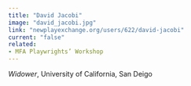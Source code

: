 ```yaml
---
title: "David Jacobi"
image: "david_jacobi.jpg"
link: "newplayexchange.org/users/622/david-jacobi"
current: "false"
related:
- MFA Playwrights’ Workshop
---
```


*Widower*, University of California, San Deigo

